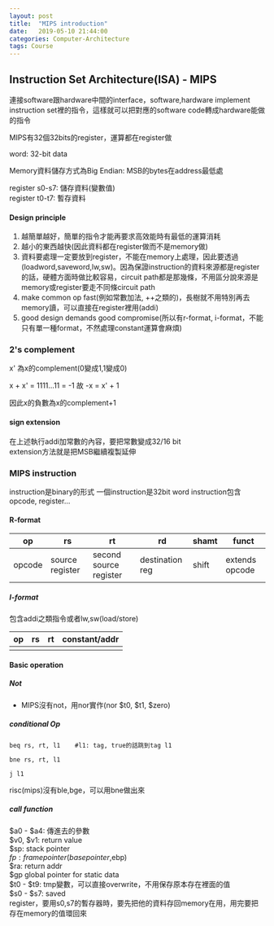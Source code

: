 ```yaml
---
layout: post
title:  "MIPS introduction"
date:   2019-05-10 21:44:00
categories: Computer-Architecture
tags: Course
---
```


## Instruction Set Architecture(ISA) - MIPS

連接software跟hardware中間的interface，software,hardware implement instruction set裡的指令，這樣就可以把對應的software code轉成hardware能做的指令

MIPS有32個32bits的register，運算都在register做

word: 32-bit data

Memory資料儲存方式為Big Endian: MSB的bytes在address最低處

register s0-s7: 儲存資料(變數值) <br />
register t0-t7: 暫存資料

#### Design principle

1. 越簡單越好，簡單的指令才能再要求高效能時有最低的運算消耗
2. 越小的東西越快(因此資料都在register做而不是memory做) 
3. 資料要處理一定要放到register，不能在memory上處理，因此要透過(loadword,saveword,lw,sw)。因為保證instruction的資料來源都是register的話，硬體方面時做比較容易，circuit path都是那幾條，不用區分說來源是memory或register要走不同條circuit path
4. make common op fast(例如常數加法, ++之類的)，長樹就不用特別再去memory讀，可以直接在register裡用(addi)
5. good design demands good compromise(所以有r-format, i-format，不能只有單一種format，不然處理constant運算會麻煩)

### 2's complement

x' 為x的complement(0變成1,1變成0)

x + x' = 1111...11 = -1
故 -x = x' + 1

因此x的負數為x的complement+1

#### sign extension

在上述執行addi加常數的內容，要把常數變成32/16 bit<br />
extension方法就是把MSB繼續複製延伸

### MIPS instruction

instruction是binary的形式
一個instruction是32bit word
instruction包含opcode, register...

#### R-format

| op | rs | rt | rd | shamt | funct |
| -------- | -------- | -------- |-------- | -------- | -------- |
| opcode     | source register     | second source register     | destination reg     | shift     | extends opcode |


##### I-format

包含addi之類指令或者lw,sw(load/store)

| op | rs | rt | constant/addr |
| -------- | -------- | -------- |  -------- |
||||

#### Basic operation

##### Not

- MIPS沒有not，用nor實作(nor $t0, $t1, $zero)

##### conditional Op

```
beq rs, rt, l1    #l1: tag, true的話跳到tag l1

bne rs, rt, l1

j l1
```

risc(mips)沒有ble,bge，可以用bne做出來

##### call function

$a0 - $a4: 傳進去的參數<br />
$v0, $v1: return value<br />
$sp: stack pointer<br />
$fp: frame pointer(base pointer,$ebp)<br />
$ra: return addr<br />
$gp global pointer for static data<br />
$t0 - $t9: tmp變數，可以直接overwrite，不用保存原本存在裡面的值<br />
$s0 - $s7: saved <br />register，要用s0,s7的暫存器時，要先把他的資料存回memory在用，用完要把存在memory的值環回來
